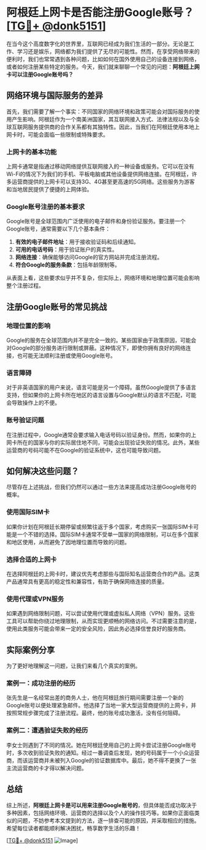 # 阿根廷上网卡是否能注册Google账号？[[TG💪+ @donk5151](https://t.me/s/donk5151)]

在当今这个高度数字化的世界里，互联网已经成为我们生活的一部分。无论是工作、学习还是娱乐，网络都为我们提供了无尽的可能性。然而，在享受网络带来的便利时，我们也常常遇到各种问题，比如如何在国外使用自己的设备连接到网络，或者如何注册某些特定的服务。今天，我们就来聊聊一个常见的问题：**阿根廷上网卡可以注册Google账号吗？**

## 网络环境与国际服务的差异

首先，我们需要了解一个事实：不同国家的网络环境和政策可能会对国际服务的使用产生影响。阿根廷作为一个南美洲国家，其互联网接入方式、法律法规以及与全球互联网服务提供商的合作关系都有其独特性。因此，当我们在阿根廷使用本地上网卡时，可能会面临一些限制或特殊要求。

### 上网卡的基本功能

上网卡通常是指通过移动网络提供互联网接入的一种设备或服务。它可以在没有Wi-Fi的情况下为我们的手机、平板电脑或其他设备提供网络连接。在阿根廷，许多运营商提供的上网卡可以支持3G、4G甚至更高速的5G网络。这些服务为游客和当地居民提供了便捷的上网体验。

### Google账号注册的基本要求

Google账号是全球范围内广泛使用的电子邮件和身份验证服务。要注册一个Google账号，通常需要以下几个基本条件：

1. **有效的电子邮件地址**：用于接收验证码和后续通知。
2. **可用的电话号码**：用于验证账户的真实性。
3. **网络连接**：确保能够访问Google的官方网站并完成注册流程。
4. **符合Google的服务条款**：包括年龄限制等。

从表面上看，这些要求似乎并不复杂，但实际上，网络环境和地理位置可能会影响整个注册过程。

## 注册Google账号的常见挑战

### 地理位置的影响

Google的服务在全球范围内并不是完全一致的。某些国家由于政策原因，可能会对Google的部分服务进行限制或屏蔽。这种情况下，即使你拥有良好的网络连接，也可能无法顺利注册或使用Google账号。

### 语言障碍

对于非英语国家的用户来说，语言可能是另一个障碍。虽然Google提供了多语言支持，但如果你的上网卡所在地区的语言设置与Google默认的语言不匹配，可能会导致操作上的不便。

### 账号验证问题

在注册过程中，Google通常会要求输入电话号码以验证身份。然而，如果你的上网卡所在的国家与你的实际居住地不同，可能会出现验证失败的情况。此外，某些运营商的号码可能不在Google的验证系统中，这也可能导致问题。

## 如何解决这些问题？

尽管存在上述挑战，但我们仍然可以通过一些方法来提高成功注册Google账号的概率。

### 使用国际SIM卡

如果你计划在阿根廷长期停留或频繁往返于多个国家，考虑购买一张国际SIM卡可能是一个不错的选择。国际SIM卡通常不受单一国家的网络限制，可以在多个国家和地区使用，从而避免了因地理位置而导致的问题。

### 选择合适的上网卡

在选择阿根廷的上网卡时，建议优先考虑那些与国际知名运营商合作的产品。这类产品通常具有更高的稳定性和兼容性，有助于确保网络连接的质量。

### 使用代理或VPN服务

如果遇到网络限制问题，可以尝试使用代理或虚拟私人网络（VPN）服务。这些工具可以帮助你绕过地理限制，从而实现更顺畅的网络访问。不过需要注意的是，使用此类服务可能会带来一定的安全风险，因此务必选择信誉良好的服务商。

## 实际案例分享

为了更好地理解这一问题，让我们来看几个真实的案例。

### 案例一：成功注册的经历

张先生是一名经常出差的商务人士，他在阿根廷旅行期间需要注册一个新的Google账号以便处理紧急邮件。他选择了当地一家大型运营商提供的上网卡，并按照常规步骤完成了注册流程。最终，他的账号成功激活，没有任何阻碍。

### 案例二：遭遇验证失败的经历

李女士则遇到了不同的情况。她在阿根廷使用自己的上网卡尝试注册Google账号时，多次收到验证失败的通知。经过一番调查后发现，她的号码属于一个小众运营商，而该运营商并未被列入Google的验证数据库中。最后，她不得不更换了一张主流运营商的卡才得以解决问题。

## 总结

综上所述，**阿根廷上网卡是可以用来注册Google账号的**，但具体能否成功取决于多种因素，包括网络环境、运营商的选择以及个人的操作技巧等。如果你正面临类似的问题，不妨参考本文提到的方法，逐一排查可能的原因，并采取相应的措施。希望每位读者都能顺利解决困扰，畅享数字生活的乐趣！

[[TG💪+ @donk5151](https://t.me/s/donk5151) ![Image](https://i.postimg.cc/rwNCRYN7/Snipaste-2025-04-30-17-27-05.png)]